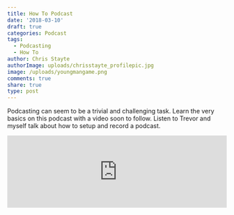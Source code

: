 ```yaml
---
title: How To Podcast
date: '2018-03-10'
draft: true
categories: Podcast
tags:
  - Podcasting
  - How To
author: Chris Stayte
authorImage: uploads/chrisstayte_profilepic.jpg
image: /uploads/youngmangame.png
comments: true
share: true
type: post
---
```

Podcasting can seem to be a trivial and challenging task. Learn the very basics on this podcast with a video soon to follow. Listen to Trevor and myself talk about how to setup and record a podcast. 



<iframe width="100%" height="166" scrolling="no" frameborder="no" src="https://w.soundcloud.com/player/?url=https%3A//api.soundcloud.com/tracks/411878130&amp;color=ff5500&amp;hide_related=true&amp;show_comments=false"></iframe>

